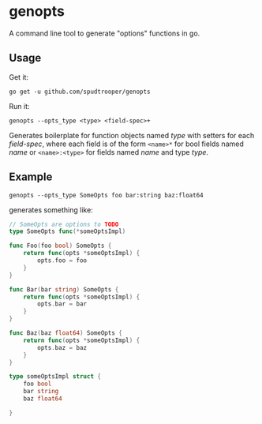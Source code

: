 # genopts

A command line tool to generate "options" functions in go.

## Usage

Get it:

```
go get -u github.com/spudtrooper/genopts
```

Run it:

```
genopts --opts_type <type> <field-spec>+
```

Generates boilerplate for function objects named *type* with setters
for each *field-spec*, where each field is of the form `<name>*` 
for bool fields named *name* or `<name>:<type>` for fields named *name* 
and type *type*.

## Example

```
genopts --opts_type SomeOpts foo bar:string baz:float64
```

generates something like:

```go
// SomeOpts are options to TODO
type SomeOpts func(*someOptsImpl)

func Foo(foo bool) SomeOpts {
	return func(opts *someOptsImpl) {
		opts.foo = foo
	}
}

func Bar(bar string) SomeOpts {
	return func(opts *someOptsImpl) {
		opts.bar = bar
	}
}

func Baz(baz float64) SomeOpts {
	return func(opts *someOptsImpl) {
		opts.baz = baz
	}
}

type someOptsImpl struct {
	foo bool
	bar string
	baz float64

}
```

